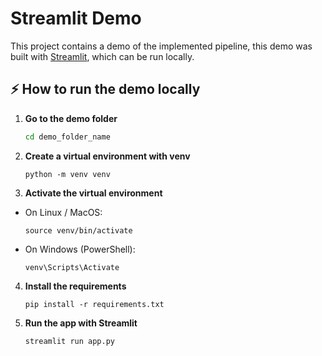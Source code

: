 # Streamlit Demo

This project contains a demo of the implemented pipeline, this demo was built with [Streamlit](https://streamlit.io/), which can be run locally.  


##  ⚡️ How to run the demo locally

1. **Go to the demo folder**  
   ```bash
   cd demo_folder_name
    ```
2. **Create a virtual environment with venv**
    ```
    python -m venv venv
    ```
3. **Activate the virtual environment**

- On Linux / MacOS:
    ```
    source venv/bin/activate
    ```
- On Windows (PowerShell):
    ```
    venv\Scripts\Activate
    ```
4. **Install the requirements**
    ```
    pip install -r requirements.txt
    ```
5. **Run the app with Streamlit**
    ```
    streamlit run app.py
    ```
